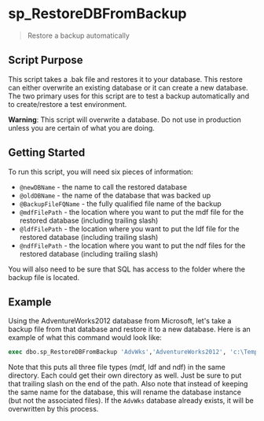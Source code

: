 # sp_RestoreDBFromBackup

> Restore a backup automatically

## Script Purpose

This script takes a .bak file and restores it to your database. This restore can either overwrite an existing database or it can create a new database. The two primary uses for this script are to test a backup automatically and to create/restore a test environment.

**Warning**: This script will overwrite a database. Do not use in production unless you are certain of what you are doing.

## Getting Started

To run this script, you will need six pieces of information:

- `@newDBName` - the name to call the restored database
- `@oldDBName` - the name of the database that was backed up
- `@BackupFileFQName` - the fully qualified file name of the backup
- `@mdfFilePath` - the location where you want to put the mdf file for the restored database (including trailing slash)
- `@ldfFilePath` - the location where you want to put the ldf file for the restored database (including trailing slash)
- `@ndfFilePath` - the location where you want to put the ndf files for the restored database (including trailing slash)

You will also need to be sure that SQL has access to the folder where the backup file is located.

## Example

Using the AdventureWorks2012 database from Microsoft, let's take a backup file from that database and restore it to a new database. Here is an example of what this command would look like:

```sql
exec dbo.sp_RestoreDBFromBackup 'AdvWks','AdventureWorks2012', 'c:\Temp\AdventureWorks2012.bak','c:\temp\', 'c:\temp\', 'c:\temp\'
```

Note that this puts all three file types (mdf, ldf and ndf) in the same directory. Each could get their own directory as well. Just be sure to put that trailing slash on the end of the path. Also note that instead of keeping the same name for the database, this will rename the database instance (but not the associated files). If the `AdvWks` database already exists, it will be overwritten by this process.
